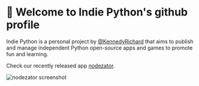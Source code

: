 # :wave: Welcome to Indie Python's github profile

Indie Python is a personal project by [@KennedyRichard](https://github.com/KennedyRichard) that aims to publish and manage independent Python open-source apps and games to promote fun and learning.

Check our recently released app [nodezator](https://github.com/IndiePython/nodezator).

![nodezator screenshot](https://nodezator.com/images/screenshot.png)

